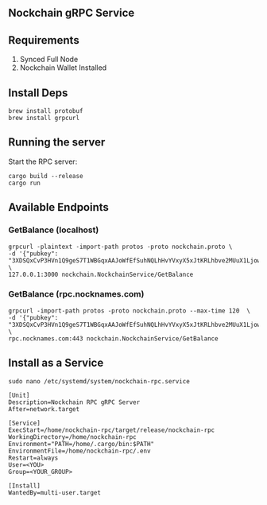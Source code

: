 ## Nockchain gRPC Service

## Requirements
1. Synced Full Node
2. Nockchain Wallet Installed

## Install Deps
```
brew install protobuf
brew install grpcurl

```

## Running the server
Start the RPC server:

```
cargo build --release
cargo run
```

## Available Endpoints

### GetBalance (localhost)

```
grpcurl -plaintext -import-path protos -proto nockchain.proto \
-d '{"pubkey": "3XDSQxCvP3HVn1Q9geS7T1WBGqxAAJoWfEfSuhNQLhHvYVxyX5xJtKRLhbve2MUuX1LjowfCdM8iPo1sF14VV7Y4kGm1DqP1fCnKAViD1JecQukTSufVkcGVVTeHdfDvDs1u"}' \
127.0.0.1:3000 nockchain.NockchainService/GetBalance
```

### GetBalance (rpc.nocknames.com) 
```
grpcurl -import-path protos -proto nockchain.proto --max-time 120  \
-d '{"pubkey": "3XDSQxCvP3HVn1Q9geS7T1WBGqxAAJoWfEfSuhNQLhHvYVxyX5xJtKRLhbve2MUuX1LjowfCdM8iPo1sF14VV7Y4kGm1DqP1fCnKAViD1JecQukTSufVkcGVVTeHdfDvDs1u"}' \
rpc.nocknames.com:443 nockchain.NockchainService/GetBalance
```

## Install as a Service

`sudo nano /etc/systemd/system/nockchain-rpc.service`

```
[Unit]
Description=Nockchain RPC gRPC Server
After=network.target

[Service]
ExecStart=/home/nockchain-rpc/target/release/nockchain-rpc
WorkingDirectory=/home/nockchain-rpc
Environment="PATH=/home/.cargo/bin:$PATH"
EnvironmentFile=/home/nockchain-rpc/.env
Restart=always
User=<YOU>
Group=<YOUR_GROUP>

[Install]
WantedBy=multi-user.target
```
